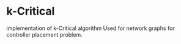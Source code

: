 # k-Critical
implementation of k-Critical algorithm
Used for network graphs for controller placement problem.
